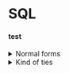 # SQL
#### test
<details>
<summary>Normal forms</summary>
  <ul>
    <li>Data must be atomarable. 1 cell -> 1 data quant (ex: Don't store worker tels(home, work,red) in one cell)</li>
  </ul>
</details>

<details>
<summary>Kind of ties</summary>
  <ul>
    <li>1 to 1 (ex: name and his salary) (ex: married pairs) (usually in one table, not in different tables)</li>
    <li>1 to М (ex: worker has many tels) (ex: 1 depart has many workers)</li>
    <li>М to М (ex: kind of smartphones and shops) (cross table)</li>
  </ul>
</details>